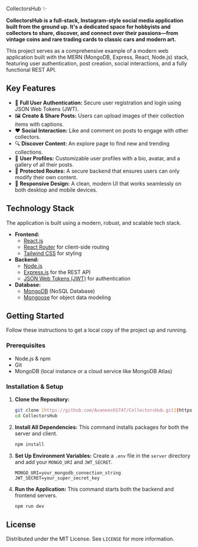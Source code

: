 CollectorsHub ✨

**CollectorsHub is a full-stack, Instagram-style social media application built from the ground up. It's a dedicated space for hobbyists and collectors to share, discover, and connect over their passions—from vintage coins and rare trading cards to classic cars and modern art.**

This project serves as a comprehensive example of a modern web application built with the MERN (MongoDB, Express, React, Node.js) stack, featuring user authentication, post creation, social interactions, and a fully functional REST API.



## Key Features

* 👤 **Full User Authentication:** Secure user registration and login using JSON Web Tokens (JWT).
* 🖼️ **Create & Share Posts:** Users can upload images of their collection items with captions.
* ❤️ **Social Interaction:** Like and comment on posts to engage with other collectors.
* 🔍 **Discover Content:** An explore page to find new and trending collections.
* 👤 **User Profiles:** Customizable user profiles with a bio, avatar, and a gallery of all their posts.
* 🔐 **Protected Routes:** A secure backend that ensures users can only modify their own content.
* 📱 **Responsive Design:** A clean, modern UI that works seamlessly on both desktop and mobile devices.

## Technology Stack

The application is built using a modern, robust, and scalable tech stack.

* **Frontend:**
    * [React.js](https://reactjs.org/)
    * [React Router](https://reactrouter.com/) for client-side routing
    * [Tailwind CSS](https://tailwindcss.com/) for styling
* **Backend:**
    * [Node.js](https://nodejs.org/)
    * [Express.js](https://expressjs.com/) for the REST API
    * [JSON Web Tokens (JWT)](https://jwt.io/) for authentication
* **Database:**
    * [MongoDB](https://www.mongodb.com/) (NoSQL Database)
    * [Mongoose](https://mongoosejs.com/) for object data modeling

## Getting Started

Follow these instructions to get a local copy of the project up and running.

### Prerequisites

* Node.js & npm
* Git
* MongoDB (local instance or a cloud service like MongoDB Atlas)

### Installation & Setup

1.  **Clone the Repository:**
    ```bash
    git clone [https://github.com/AvaneeshS747/CollectorsHub.git](https://github.com/AvaneeshS747/CollectorsHub.git)
    cd CollectorsHub
    ```

2.  **Install All Dependencies:**
    This command installs packages for both the server and client.
    ```bash
    npm install
    ```

3.  **Set Up Environment Variables:**
    Create a `.env` file in the `server` directory and add your `MONGO_URI` and `JWT_SECRET`.
    ```env
    MONGO_URI=your_mongodb_connection_string
    JWT_SECRET=your_super_secret_key
    ```

4.  **Run the Application:**
    This command starts both the backend and frontend servers.
    ```bash
    npm run dev
    ```

## License

Distributed under the MIT License. See `LICENSE` for more information.
```
